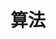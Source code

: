 ---
title: "算法"
description: "這裡是我寫 演算法 的地方"
slug: "算法"
image: "hutomo-abrianto-l2jk-uxb1BY-unsplash.jpg"
style:
    background: "#2a9d8f"
    color: "#fff"
---